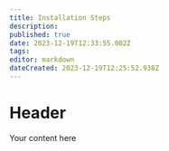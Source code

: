 ```yaml
---
title: Installation Steps
description: 
published: true
date: 2023-12-19T12:33:55.002Z
tags: 
editor: markdown
dateCreated: 2023-12-19T12:25:52.938Z
---
```


# Header
Your content here